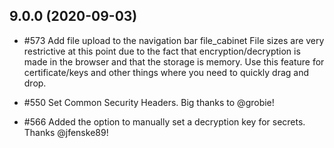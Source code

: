 ## 9.0.0 (2020-09-03)

* #573 Add file upload to the navigation bar file_cabinet
  File sizes are very restrictive at this point due to the fact that encryption/decryption is made in the browser and that the storage is memory. Use this feature for certificate/keys and other things where you need to quickly drag and drop.

* #550 Set Common Security Headers.
  Big thanks to @grobie!

* #566 Added the option to manually set a decryption key for secrets.
  Thanks @jfenske89!
